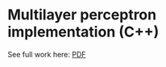 # Multilayer perceptron implementation (C++)
See full work here: [PDF](https://github.com/Flrotm/Projects/blob/master/AI/py4/Proyecto_4___IA.pdf)
